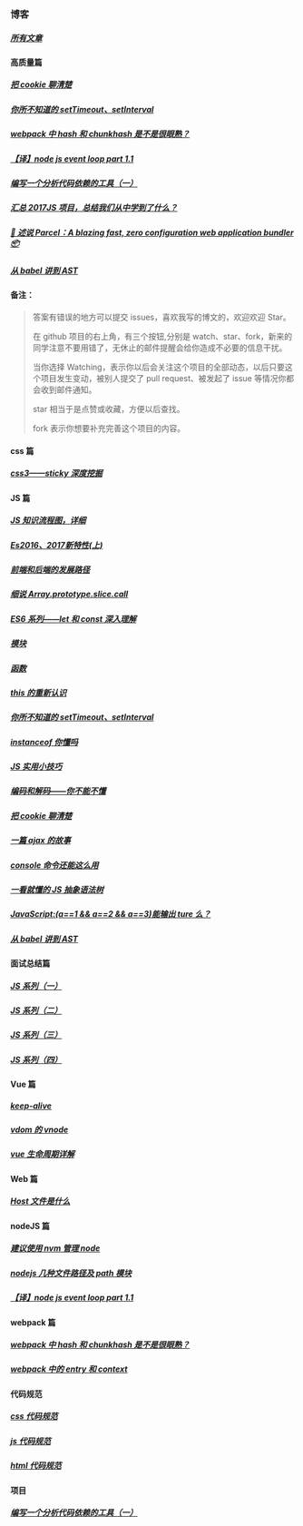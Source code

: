 ### 博客

##### [所有文章](https://github.com/laihuamin/JS-total/issues)

#### 高质量篇

##### [把 cookie 聊清楚](blog/cookie.md)

##### [你所不知道的 setTimeout、setInterval](blog/定时器和计时器.md)

##### [webpack 中 hash 和 chunkhash 是不是很眼熟？](blog/webpack中hash和chunkhash是不是很眼熟？.md)

##### [【译】node js event loop part 1.1](blog/【译】nodeJsEventLoopPart1.1.md)

##### [编写一个分析代码依赖的工具（一）](blog/编写一个分析代码依赖的工具（一）.md)

##### [汇总 2017JS 项目，总结我们从中学到了什么？](blog/汇总2017JS项目，总结我们从中学到了什么？.md)

##### [🚀 述说 Parcel：A blazing fast, zero configuration web application bundler 📦](https://github.com/laihuamin/JS-total/issues/30)

##### [从 babel 讲到 AST](从babel讲到AST.md)

#### 备注：

> 答案有错误的地方可以提交 issues，喜欢我写的博文的，欢迎欢迎 Star。
>
> 在 github 项目的右上角，有三个按钮,分别是 watch、star、fork，新来的同学注意不要用错了，无休止的邮件提醒会给你造成不必要的信息干扰。
>
> 当你选择 Watching，表示你以后会关注这个项目的全部动态，以后只要这个项目发生变动，被别人提交了 pull request、被发起了 issue 等情况你都会收到邮件通知。
>
> star 相当于是点赞或收藏，方便以后查找。
>
> fork 表示你想要补充完善这个项目的内容。

#### css 篇

##### [css3——sticky 深度挖掘](blog/sticky你了解多少.md)

#### JS 篇

##### [JS 知识流程图，详细](blog/JS知识总揽.md)

##### [Es2016、2017新特性(上)](blog/Es2016、2017新特性(上).md)

##### [前端和后端的发展路径](blog/前端和后端的发展路径.md)

##### [细说 Array.prototype.slice.call](blog/细说Array.prototype.slice.call.md)

##### [ES6 系列——let 和 const 深入理解](blog/ES6系列——let和const深入理解.md)

##### [模块](blog/模块.md)

##### [函数](blog/函数.md)

##### [this 的重新认识](blog/this的重新认识.md)

##### [你所不知道的 setTimeout、setInterval](blog/定时器和计时器.md)

##### [instanceof 你懂吗](blog/instanceof你懂吗.md)

##### [JS 实用小技巧](blog/js的实用小技巧.md)

##### [编码和解码——你不能不懂](blog/编码与解码.md)

##### [把 cookie 聊清楚](blog/cookie.md)

##### [一篇 ajax 的故事](blog/ajax简述.md)

##### [console 命令还能这么用](blog/console命令还能这么用.md)

##### [一看就懂的 JS 抽象语法树](blog/一看就懂的JS抽象语法树.md)

##### [JavaScript:(a==1 && a==2 && a==3)能输出 ture 么？](blog/JavaScript之a==1&&a==2&&a==3能输出ture么？.md)

##### [从 babel 讲到 AST](从babel讲到AST.md)

#### 面试总结篇

##### [JS 系列（一）](blog/JS系列（一）.md)

##### [JS 系列（二）](blog/JS系列（二）.md)

##### [JS 系列（三）](blog/JS系列（三）.md)

##### [JS 系列（四）](blog/JS系列（四）.md)

#### Vue 篇

##### [keep-alive](blog/keep-alive.md)

##### [vdom 的 vnode](blog/vdom的vnode.md)

##### [vue 生命周期详解](blog/vue生命周期详解.md)

#### Web 篇

##### [Host 文件是什么](blog/Host解析.md)

#### nodeJS 篇

##### [建议使用 nvm 管理 node](blog/建议使用nvm管理node.md)

##### [nodejs 几种文件路径及 path 模块](blog/nodejs几种文件路径及path模块.md)

##### [【译】node js event loop part 1.1](blog/【译】nodeJsEventLoopPart1.1.md)

#### webpack 篇

##### [webpack 中 hash 和 chunkhash 是不是很眼熟？](blog/webpack中hash和chunkhash是不是很眼熟？.md)

##### [webpack 中的 entry 和 context](blog/webpack中的entry和context.md)

#### 代码规范

##### [css 代码规范](blog/css代码规范.md)

##### [js 代码规范](blog/js代码规范.md)

##### [html 代码规范](blog/html代码规范.md)

#### 项目

##### [编写一个分析代码依赖的工具（一）](blog/编写一个分析代码依赖的工具（一）.md)
